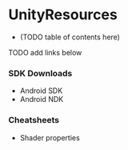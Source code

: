 # UnityResources
- (TODO table of contents here)

TODO add links below
### SDK Downloads
- Android SDK
- Android NDK

### Cheatsheets
- Shader properties
